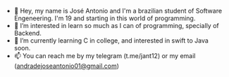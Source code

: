 - 👋 Hey, my name is José Antonio and I'm a brazilian student of Software Engeneering. I'm 19 and starting in this world of programming.
- 👀 I’m interested in learn so much as I can of programming, specially of Backend.
- 🌱 I’m currently learning C in college, and interested in swift to Java soon.
- 📫 You can reach me by my telegram (t.me/jant12) or my email (andradejoseantonio01@gmail.com)

<!---
Kr8b/Kr8b is a ✨ special ✨ repository because its `README.md` (this file) appears on your GitHub profile.
You can click the Preview link to take a look at your changes.
--->
